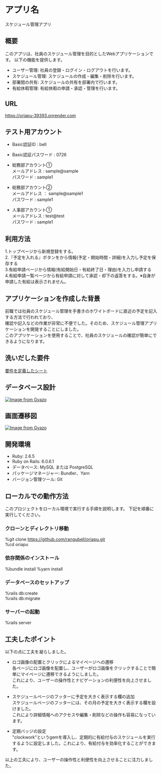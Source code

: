 # アプリ名

スケジュール管理アプリ

## 概要

このアプリは、社員のスケジュール管理を目的としたWebアプリケーションです。
以下の機能を提供します。

- ユーザー管理: 社員の登録・ログイン・ログアウトを行います。
- スケジュール管理: スケジュールの作成・編集・削除を行います。
- 部署間の共有: スケジュールの共有を部署内で行います。
- 有給休暇管理: 有給休暇の申請・承認・管理を行います。

## URL
https://oriapu-39393.onrender.com

## テスト用アカウント
- Basic認証ID : bell  
- Basic認証パスワード : 0726  

- 総務部アカウント①  
メールアドレス : sample@sample  
パスワード : sample1

- 総務部アカウント②  
メールアドレス ： sample@sample1  
パスワード : sample1  

- 人事部アカウント①  
メールアドレス : test@test  
パスワード : sample1

## 利用方法
1.トップページから新規登録をする。  
2.『予定を入れる』ボタンをから情報(予定・開始時間・詳細)を入力し予定を保存する  
3.有給申請ページから情報(有給開始日・有給終了日・理由)を入力し申請する  
4.有給申請一覧ページから有給申請に対して承認・却下の返答をする。※自身が申請した有給は表示されません。

## アプリケーションを作成した背景
前職では社員のスケジュール管理を手書きのホワイトボードに直近の予定を記入する方法で行われており、  
確認や記入などの作業が非常に不便でした。そのため、スケジュール管理アプリケーションを開発することにしました。  
このアプリケーションを使用することで、社員のスケジュールの確認が簡単にできるようになります。

## 洗いだした要件
[要件を定義したシート](https://docs.google.com/spreadsheets/d/1d2BwpnPHdmJBTnB1xTj-eQoIGGTLjjCpBmRvzppnB1E/edit#gid=982722306)

## データベース設計
[![Image from Gyazo](https://i.gyazo.com/38dc6f187d1c7f79bed63206b6761205.png)](https://gyazo.com/38dc6f187d1c7f79bed63206b6761205)

## 画面遷移図
[![Image from Gyazo](https://i.gyazo.com/f7ef81f2480e9fa3dc439c6bc31c2bec.png)](https://gyazo.com/f7ef81f2480e9fa3dc439c6bc31c2bec)

## 開発環境
- Ruby: 2.6.5
- Ruby on Rails: 6.0.6.1
- データベース: MySQL または PostgreSQL
- パッケージマネージャー: Bundler、Yarn
- バージョン管理ツール: Git
## ローカルでの動作方法

このプロジェクトをローカル環境で実行する手順を説明します。
下記を順番に実行してください。  

### クローンとディレクトリ移動
%git clone https://github.com/rangubell/oriapu.git  
%cd oriapu  

### 依存関係のインストール
%bundle install
%yarn install  

### データベースのセットアップ
%rails db:create  
%rails db:migrate  

### サーバーの起動
%rails server  

## 工夫したポイント

以下の点に工夫を凝らしました。

- ロゴ画像の配置とクリックによるマイページへの遷移  
各ページにロゴ画像を配置し、ユーザーがロゴ画像をクリックすることで簡単にマイページに遷移できるようにしました。  
これにより、ユーザーの操作性とナビゲーションの利便性を向上させました。

- スケジュールページのフッターに予定を大きく表示する欄の追加  
 スケジュールページのフッターには、その月の予定を大きく表示する欄を設けました。   
 これにより詳細情報へのアクセスや編集・削除などの操作も容易になっています。

- 定期バッジの設定  
"clockwork"というgemを導入し、定期的に有給付与のスケジュールを実行するように設定しました。これにより、有給付与を効率化することができます。


以上の工夫により、ユーザーの操作性と利便性を向上させることに注力しました。